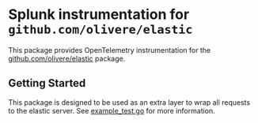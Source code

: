 # Splunk instrumentation for `github.com/olivere/elastic`

This package provides OpenTelemetry instrumentation for the
[github.com/olivere/elastic](https://github.com/olivere/elastic)
package.

## Getting Started

This package is designed to be used as an extra layer
to wrap all requests to the elastic server. See
[example_test.go](./example_test.go) for more information.
